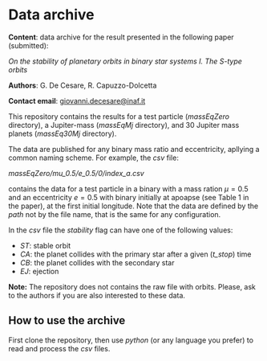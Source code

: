 # Data archive

**Content**: data archive for the result presented in the following paper (submitted):

_On the stability of planetary orbits in binary star systems I. The S-type orbits_

**Authors**: G. De Cesare, R. Capuzzo-Dolcetta

**Contact email**: giovanni.decesare@inaf.it

This repository contains the results for a test particle (_massEqZero_ directory), a Jupiter-mass (_massEqMj_ directory), and 30 Jupiter mass planets (_massEq30Mj_ directory).

The data are published for any binary mass ratio and eccentricity, apllying a common naming scheme. For example, the _csv_ file:

_massEqZero/mu_0.5/e_0.5/0/index_a.csv_

contains the data for a test particle in a binary with a mass ration $\mu = 0.5$ and an eccentricity $e = 0.5$ with binary initially at apoapse (see Table 1 in the paper), at the first initial longitude. Note that the data are defined by the _path_ not by the file name, that is the same for any configuration.

In the _csv_ file the _stability_ flag can have one of the following values:

- _ST_: stable orbit
- _CA_: the planet collides with the primary star after a given (_t_stop_) time
- _CB_: the planet collides with the secondary star
- _EJ_: ejection

**Note:** The repository does not contains the raw file with orbits. Please, ask to the authors if you are also interested to these data.

## How to use the archive

First clone the repository, then use _python_ (or any language you prefer) to read and process the _csv_ files.
